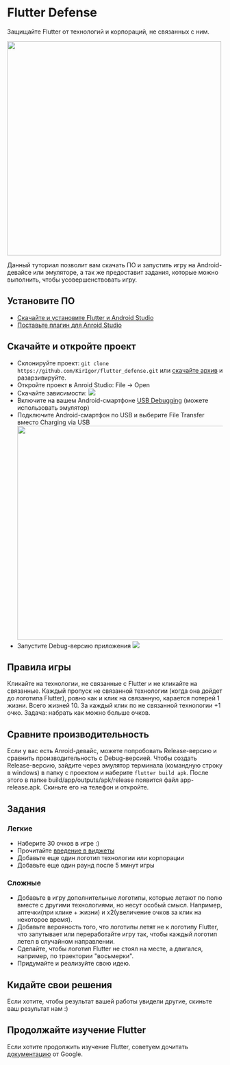 # Flutter Defense

Защищайте Flutter от технологий и корпораций, не связанных с ним.

<img src="https://i.ibb.co/K7tk11n/photo-2019-09-14-13-25-18.jpg" height="500">

Данный туториал позволит вам скачать ПО и запустить игру на Android-девайсе или эмуляторе, а так же предоставит задания, которые можно выполнить, чтобы усовершенствовать игру.

## Установите ПО

- [Скачайте и установите Flutter и Android Studio](https://flutter.dev/docs/get-started/install)
- [Поставьте плагин для Anroid Studio](https://flutter.dev/docs/get-started/editor)

## Скачайте и откройте проект

- Склонируйте проект: `git clone https://github.com/KirIgor/flutter_defense.git` или [скачайте архив](https://github.com/KirIgor/flutter_defense/archive/master.zip) и разарзивируйте.
- Откройте проект в Anroid Studio: File -> Open
- Скачайте зависимости: <img src="https://i.ibb.co/sms8V2X/Screenshot-from-2019-09-14-13-21-56.jpg">
- Включите на вашем Android-смартфоне [USB Debugging](https://developer.android.com/studio/debug/dev-options) (можете использовать эмулятор)
- Подключите Android-смартфон по USB и выберите File Transfer вместо Charging via USB <img src="https://i.ibb.co/nmCkxrf/photo-2019-09-14-13-09-34.jpg" height="500">
- Запустите Debug-версию приложения <img src="https://i.ibb.co/f40cVpd/Screenshot-from-2019-09-14-13-16-55.jpg">

## Правила игры

Кликайте на технологии, не связанные с Flutter и не кликайте на связанные. Каждый пропуск не связанной технологии (когда она дойдет до логотипа Flutter), ровно как и клик на связанную, карается потерей 1 жизни. Всего жизней 10. За каждый клик по не связанной технологии +1 очко. Задача: набрать как можно больше очков.

## Сравните производительность 

Если у вас есть Anroid-девайс, можете попробовать Release-версию и сравнить производительность с Debug-версией. Чтобы создать Release-версию, зайдите через эмулятор терминала (командную строку в windows) в папку с проектом и наберите `flutter build apk`. После этого в папке build/app/outputs/apk/release появится файл app-release.apk. Скиньте его на телефон и откройте.

## Задания

### Легкие

- Наберите 30 очков в игре :)
- Прочитайте [введение в виджеты](https://flutter.dev/docs/development/ui/widgets-intro)
- Добавьте еще один логотип технологии или корпорации
- Добавьте еще один раунд после 5 минут игры

### Сложные

- Добавьте в игру дополнительные логотипы, которые летают по полю вместе с другими технологиями, но несут особый смысл. Например, аптечки(при клике + жизни) и x2(увеличение очков за клик на некоторое время).
- Добавьте верояность того, что логотипы летят не к логотипу Flutter, что запутывает или переработайте игру так, чтобы каждый логотип летел в случайном направлении.
- Сделайте, чтобы логотип Flutter не стоял на месте, а двигался, например, по траектории "восьмерки".
- Придумайте и реализуйте свою идею.

## Кидайте свои решения

Если хотите, чтобы результат вашей работы увидели другие, скиньте ваш результат нам :)

## Продолжайте изучение Flutter

Если хотите продолжить изучение Flutter, советуем дочитать [документацию](https://flutter.dev/docs/get-started/install) от Google.
